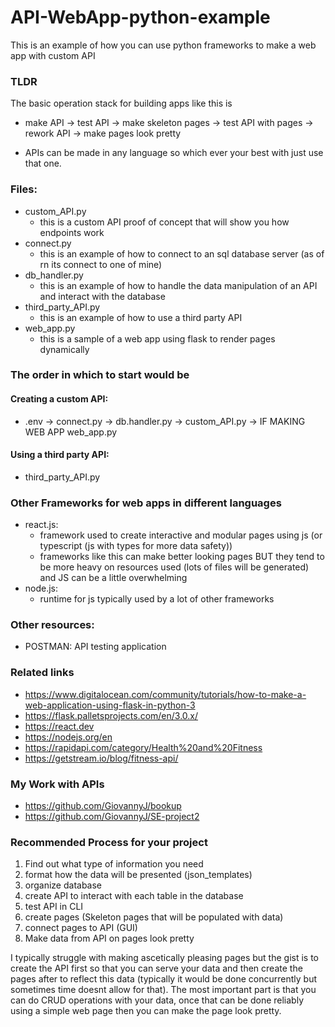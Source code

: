 # API-WebApp-python-example
This is an example of how you can use python frameworks to make a web app with custom API

### TLDR
The basic operation stack for building apps like this is 
* make API -> test API -> make skeleton pages -> test API with pages -> rework API -> make pages look pretty

* APIs can be made in any language so which ever your best with just use that one. 

### Files:
* custom_API.py
    - this is a custom API proof of concept that will show you how endpoints work
* connect.py
    - this is an example of how to connect to an sql database server (as of rn its connect to one of mine)
* db_handler.py
    - this is an example of how to handle the data manipulation of an API and interact with the database
* third_party_API.py
    - this is an example of how to use a third party API
* web_app.py
    - this is a sample of a web app using flask to render pages dynamically


### The order in which to start would be

#### Creating a custom API:
*  .env -> connect.py -> db.handler.py -> custom_API.py -> IF MAKING WEB APP web_app.py

#### Using a third party API:
* third_party_API.py

### Other Frameworks for web apps in different languages
* react.js:
    * framework used to create interactive and modular pages using js (or typescript (js with types for more data safety))
    * frameworks like this can make better looking pages BUT they tend to be more heavy on resources used (lots of files will be generated) and JS can be a little overwhelming
* node.js:
    * runtime for js typically used by a lot of other frameworks 

### Other resources:
* POSTMAN: API testing application

### Related links
* https://www.digitalocean.com/community/tutorials/how-to-make-a-web-application-using-flask-in-python-3
* https://flask.palletsprojects.com/en/3.0.x/
* https://react.dev
* https://nodejs.org/en
* https://rapidapi.com/category/Health%20and%20Fitness
* https://getstream.io/blog/fitness-api/

### My Work with APIs
* https://github.com/GiovannyJ/bookup
* https://github.com/GiovannyJ/SE-project2


### Recommended Process for your project
1. Find out what type of information you need
2. format how the data will be presented (json_templates)
3. organize database
4. create API to interact with each table in the database
5. test API in CLI
6. create pages (Skeleton pages that will be populated with data)
7. connect pages to API (GUI)
8. Make data from API on pages look pretty

I typically struggle with making ascetically pleasing pages but the gist is to create the API first so that you can serve your data and then create the pages after to reflect this data (typically it would be done concurrently but sometimes time doesnt allow for that). The most important part is that you can do CRUD operations with your data, once that can be done reliably using a simple web page then you can make the page look pretty.

